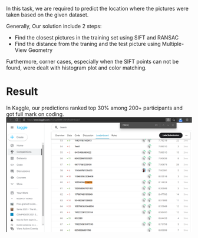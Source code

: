 In this task, we are required to predict the location where the pictures were taken based on the given dataset.

Generally, Our solution include 2 steps:
* Find the closest pictures in the training set using SIFT and RANSAC
* Find the distance from the traning and the test picture using Multiple-View Geometry

Furthermore, corner cases, especially when the SIFT points can not be found, were dealt with histogram plot and color matching.

# Result
In Kaggle, our predictions ranked top 30% among 200+ participants and got full mark on coding.
![Kaggle Result](LeaderBoard_Result_60in215.PNG?raw=true)
